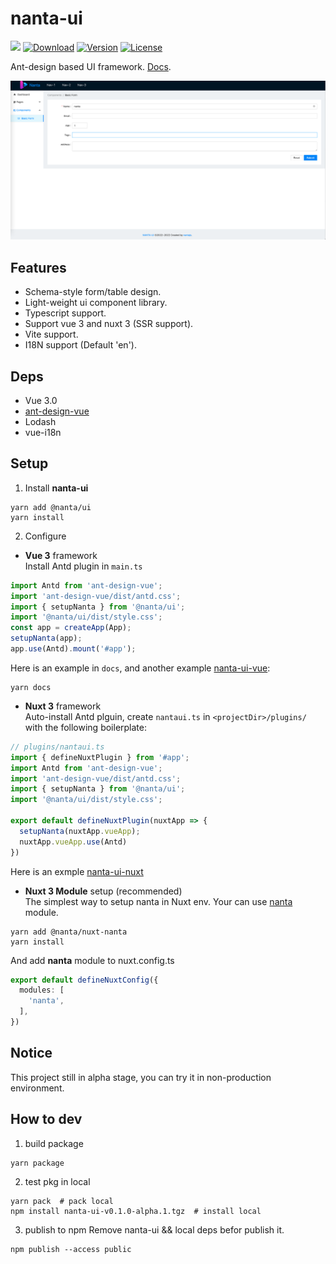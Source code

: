 # nanta-ui

 <p>
     <a href="https://github.com/nantajs/nanta-ui/actions/workflows/docs.yml"><img src="https://github.com/nantajs/nanta-ui/actions/workflows/docs.yml/badge.svg"></a>
     <a href="https://www.npmjs.com/package/@nanta/ui"><img src="https://badgen.net/npm/dm/@nanta/ui" alt="Download"></a>
     <a href="https://www.npmjs.com/package/@nanta/ui"><img src="https://badgen.net/npm/v/@nanta/ui" alt="Version"></a>
     <a href="https://www.npmjs.com/package/@nanta/ui"><img src="https://badgen.net/npm/license/@nanta/ui" alt="License"></a> 
</p>

Ant-design based UI framework. [Docs](https://nantajs.github.io/nanta-ui/#/).  

![index](docs/nantaui.png)

## Features
- Schema-style form/table design.  
- Light-weight ui component library.  
- Typescript support.  
- Support vue 3 and nuxt 3 (SSR support).  
- Vite support.  
- I18N support (Default 'en').  

## Deps

- Vue 3.0
- [ant-design-vue](https://github.com/vueComponent/ant-design-vue)  
- Lodash
- vue-i18n

## Setup

1. Install **nanta-ui**

```shell
yarn add @nanta/ui
yarn install
```

2. Configure
- **Vue 3** framework   
  Install Antd plugin in `main.ts`
```js
import Antd from 'ant-design-vue';
import 'ant-design-vue/dist/antd.css';
import { setupNanta } from '@nanta/ui';
import '@nanta/ui/dist/style.css';
const app = createApp(App);
setupNanta(app);
app.use(Antd).mount('#app');
```

Here is an example in `docs`, and another example [nanta-ui-vue](https://github.com/nantajs/nanta-ui-vue):   
```shell
yarn docs
```

- **Nuxt 3** framework  
  Auto-install Antd plguin, create `nantaui.ts` in `<projectDir>/plugins/` with the following boilerplate:  
```js
// plugins/nantaui.ts
import { defineNuxtPlugin } from '#app';
import Antd from 'ant-design-vue';
import 'ant-design-vue/dist/antd.css';
import { setupNanta } from '@nanta/ui';
import '@nanta/ui/dist/style.css';

export default defineNuxtPlugin(nuxtApp => {
  setupNanta(nuxtApp.vueApp);
  nuxtApp.vueApp.use(Antd)
})
```
Here is an exmple [nanta-ui-nuxt](https://github.com/nantajs/nanta-ui-nuxt)

- **Nuxt 3 Module** setup (recommended)  
The simplest way to setup nanta in Nuxt env. Your can use [nanta](https://github.com/nantajs/nuxt-nanta) module.  

```shell
yarn add @nanta/nuxt-nanta
yarn install
```

And add **nanta** module to nuxt.config.ts  
```ts
export default defineNuxtConfig({
  modules: [
    'nanta',    
  ],
})
```

## Notice

This project still in alpha stage, you can try it in non-production environment.

## How to dev

1. build package

```shell
yarn package
```

2. test pkg in local

```shell
yarn pack  # pack local
npm install nanta-ui-v0.1.0-alpha.1.tgz  # install local
```

3. publish to npm
Remove nanta-ui && local deps befor publish it.

```shell
npm publish --access public
```
